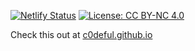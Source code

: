 [![Netlify Status](https://img.shields.io/netlify/54cbf37d-3670-4491-887f-dc1ab98e4a24?style=flat-square)](https://netlify.com/)
[![License: CC BY-NC 4.0](https://img.shields.io/badge/License-CC%20BY--NC%204.0-lightgrey.svg?style=flat-square)](https://creativecommons.org/licenses/by-nc/4.0/)

Check this out at [c0deful.github.io](https://c0deful.github.io)
